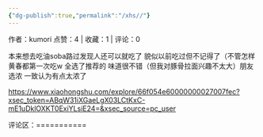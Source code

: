 ```yaml
---
{"dg-publish":true,"permalink":"/xhs//"}
---
```


作者：kumori
点赞：4   |   收藏：1   |   评论：0

本来想去吃油soba路过发现人还可以就吃了 貌似以前吃过但不记得了（不管怎样黄春都第一次吃w
全选了推荐的 味道很不错（但我对豚骨拉面兴趣不太大）朋友选浓 一致认为有点太浓了

https://www.xiaohongshu.com/explore/66f054e60000000027007fec?xsec_token=ABqW31iXGaeLgX03LCtKxC-mE1uDklOXKT0ExiYLsiE24=&xsec_source=pc_user

评论区：===========

